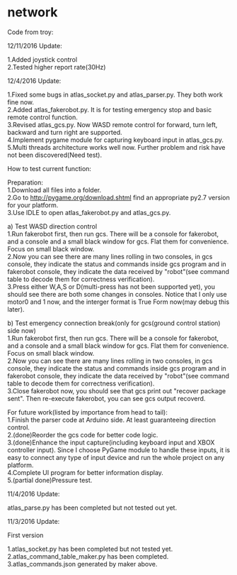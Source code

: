 # network
Code from troy:</br>

12/11/2016 Update:</br>

1.Added joystick control</br>
2.Tested higher report rate(30Hz)</br>

12/4/2016 Update:</br>

1.Fixed some bugs in atlas_socket.py and atlas_parser.py. They both work fine now.</br>
2.Added atlas_fakerobot.py. It is for testing emergency stop and basic remote control function.</br>
3.Revised atlas_gcs.py. Now WASD remote control for forward, turn left, backward and turn right are supported.</br>
4.Implement pygame module for capturing keyboard input in atlas_gcs.py.</br>
5.Multi threads architecture works well now. Further problem and risk have not been discovered(Need test).</br>

How to test current function:

Preparation:</br>
1.Download all files into a folder.</br>
2.Go to http://pygame.org/download.shtml find an appropriate py2.7 version for your platform.</br>
3.Use IDLE to open atlas_fakerobot.py and atlas_gcs.py.</br>

a) Test WASD direction control</br>
1.Run fakerobot first, then run gcs. There will be a console for fakerobot, and a console and a small black window for gcs. Flat them for convenience. Focus on small black window.</br>
2.Now you can see there are many lines rolling in two consoles, in gcs console, they indicate the status and commands inside gcs program and in fakerobot console, they indicate the data received by "robot"(see command table to decode them for correctness verification).</br>
3.Press either W,A,S or D(multi-press has not been supported yet), you should see there are both some changes in consoles. Notice that I only use motor0 and 1 now, and the interger format is True Form now(may debug this later).</br>

b) Test emergency connection break(only for gcs(ground control station) side now)</br>
1.Run fakerobot first, then run gcs. There will be a console for fakerobot, and a console and a small black window for gcs. Flat them for convenience. Focus on small black window.</br>
2.Now you can see there are many lines rolling in two consoles, in gcs console, they indicate the status and commands inside gcs program and in fakerobot console, they indicate the data received by "robot"(see command table to decode them for correctness verification).</br>
3.Close fakerobot now, you should see that gcs print out "recover package sent". Then re-execute fakerobot, you can see gcs output recoverd.</br>

For future work(listed by importance from head to tail):</br>
1.Finish the parser code at Arduino side. At least guaranteeing direction control.</br>
2.(done)Reorder the gcs code for better code logic.</br>
3.(done)Enhance the input capture(including keyboard input and XBOX controller input). Since I choose PyGame module to handle these inputs, it is easy to connect any type of input device and run the whole project on any platform.</br>
4.Complete UI program for better information display.</br>
5.(partial done)Pressure test.</br>

11/4/2016 Update:</br>

atlas_parse.py has been completed but not tested out yet.</br>

11/3/2016 Update:</br>

First version</br>

1.atlas_socket.py has been completed but not tested yet.</br>
2.atlas_command_table_maker.py has been completed.</br>
3.atlas_commands.json generated by maker above.</br>


